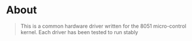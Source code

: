 
# About

> This is a common hardware driver written for the 8051 micro-control kernel. 
Each driver has been tested to run stably
